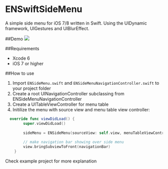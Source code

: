 ENSwiftSideMenu
===============

A simple side menu for iOS 7/8 written in Swift. Using the UIDynamic framework, UIGestures and UIBlurEffect.

##Demo
![](https://lh4.googleusercontent.com/jSEuzIr1khSxKfbPpUXG4Q7ixk4gQmRB03imL-AYvwJD5fxBlLeoqJij6JJMxCbiduH1OhpTNLI=w1896-h844)

##Requirements
* Xcode 6
* iOS 7 or higher

##How to use
1. Import `ENSideMenu.swift` and `ENSideMenuNavigationController.swift` to your project folder
2. Create a root UINavigationController subclassing from ENSideMenuNavigationController
3. Create a UITableViewController for menu table
4. Initilize the menu with source view and menu table view controller:
```swift
  override func viewDidLoad() {
        super.viewDidLoad()
        
        sideMenu = ENSideMenu(sourceView: self.view, menuTableViewController: MyMenuTableViewController())
        
        // make navigation bar showing over side menu
        view.bringSubviewToFront(navigationBar)
    }
```

Check example project for more explanation

